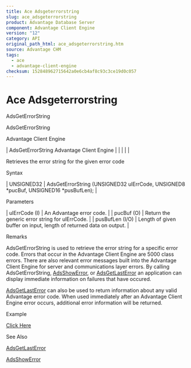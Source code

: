 ```yaml
---
title: Ace Adsgeterrorstring
slug: ace_adsgeterrorstring
product: Advantage Database Server
component: Advantage Client Engine
version: "12"
category: API
original_path_html: ace_adsgeterrorstring.htm
source: Advantage CHM
tags:
  - ace
  - advantage-client-engine
checksum: 152848962715642a0e6cb4af8c93c3ce19d0c057
---
```


# Ace Adsgeterrorstring

AdsGetErrorString

AdsGetErrorString

Advantage Client Engine

| AdsGetErrorString  Advantage Client Engine |  |  |  |  |

Retrieves the error string for the given error code

Syntax

| UNSIGNED32 | AdsGetErrorString (UNSIGNED32 ulErrCode,  UNSIGNED8 \*pucBuf,  UNSIGNED16 \*pusBufLen); |

Parameters

| ulErrCode (I) | An Advantage error code. |
| pucBuf (O) | Return the generic error string for ulErrCode. |
| pusBufLen (I/O) | Length of given buffer on input, length of returned data on output. |

Remarks

AdsGetErrorString is used to retrieve the error string for a specific error code. Errors that occur in the Advantage Client Engine are 5000 class errors. There are also relevant error messages built into the Advantage Client Engine for server and communications layer errors. By calling AdsGetErrorString, [AdsShowError](ace_adsshowerror.md), or [AdsGetLastError](ace_adsgetlasterror.md) an application can display immediate information on failures that have occured.

[AdsGetLastError](ace_adsgetlasterror.md) can also be used to return information about any valid Advantage error code. When used immediately after an Advantage Client Engine error occurs, additional error information will be returned.

Example

[Click Here](ace_examples.md#adsgeterrorstringexample)

See Also

[AdsGetLastError](ace_adsgetlasterror.md)

[AdsShowError](ace_adsshowerror.md)
